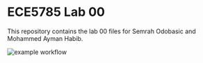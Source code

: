 # ECE5785 Lab 00
This repository contains the lab 00 files for Semrah Odobasic and Mohammed Ayman Habib.

![example workflow](https://github.com/AwsomeStar123456/ECE6785_Lab00/actions/workflows/main.yml/badge.svg)